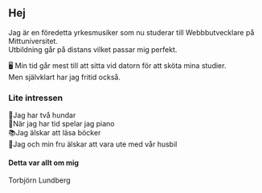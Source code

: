## Hej

Jag är en föredetta yrkesmusiker som nu studerar till Webbbutvecklare på Mittuniversitet.<br>
Utbildning går på distans vilket passar mig perfekt.


🖥️ Min tid går mest till att sitta vid datorn för att sköta mina studier.<br>
Men självklart har jag fritid också.
### Lite intressen
🦮Jag har två hundar<br>
🎹När jag har tid spelar jag piano<br>
📚Jag älskar att läsa böcker<br>
🚙Jag och min fru älskar att vara ute med vår husbil

#### Detta var allt om mig
Torbjörn Lundberg
<!--
**Bakko50B/Bakko50B** is a ✨ _special_ ✨ repository because its `README.md` (this file) appears on your GitHub profile.

Here are some ideas to get you started:

- 🔭 I’m currently working on ...
- 🌱 I’m currently learning ...
- 👯 I’m looking to collaborate on ...
- 🤔 I’m looking for help with ...
- 💬 Ask me about ...
- 📫 How to reach me: ...
- 😄 Pronouns: ...
- ⚡ Fun fact: ...
-->
